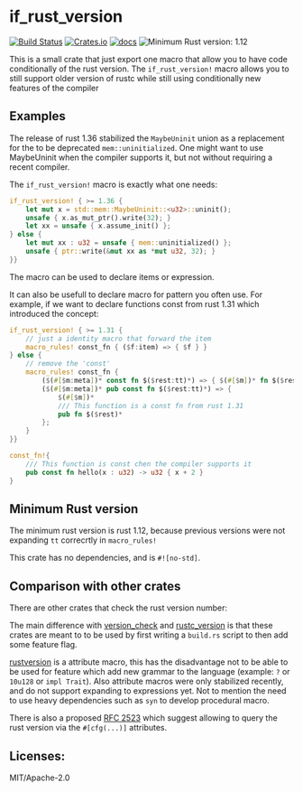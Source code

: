 # if_rust_version

[![Build Status](https://travis-ci.org/ogoffart/if_rust_version.svg?branch=master)](https://travis-ci.org/ogoffart/if_rust_version)
[![Crates.io](https://img.shields.io/crates/v/if_rust_version.svg)](https://crates.io/crates/if_rust_version)
[![docs](https://docs.rs/if_rust_version/badge.svg)](https://docs.rs/if_rust_version)
![Minimum Rust version: 1.12](https://img.shields.io/badge/rustc-1.12+-lightgray.svg)

This is a small crate that just export one macro that allow you to have code
conditionally of the rust version.
The `if_rust_version!` macro allows you to still
support older version
of rustc while still using conditionally new features of the compiler

## Examples

The release of rust 1.36 stabilized the `MaybeUninit` union as a replacement
for the to be deprecated `mem::uninitialized`. One might want to use
MaybeUninit when the compiler supports it, but not without requiring a recent compiler.

The `if_rust_version!` macro is exactly what one needs:

```rust
if_rust_version! { >= 1.36 {
    let mut x = std::mem::MaybeUninit::<u32>::uninit();
    unsafe { x.as_mut_ptr().write(32); }
    let xx = unsafe { x.assume_init() };
} else {
    let mut xx : u32 = unsafe { mem::uninitialized() };
    unsafe { ptr::write(&mut xx as *mut u32, 32); }
}}
```

The macro can be used to declare items or expression.

It can also be usefull to declare macro for pattern you often use.
For example, if we want to declare functions const from rust 1.31 which
introduced the concept:

```rust
if_rust_version! { >= 1.31 {
    // just a identity macro that forward the item
    macro_rules! const_fn { ($f:item) => { $f } }
} else {
    // remove the 'const'
    macro_rules! const_fn {
        ($(#[$m:meta])* const fn $($rest:tt)*) => { $(#[$m])* fn $($rest)* };
        ($(#[$m:meta])* pub const fn $($rest:tt)*) => {
            $(#[$m])*
            /// This function is a const fn from rust 1.31
            pub fn $($rest)*
        };
    }
}}

const_fn!{
    /// This function is const chen the compiler supports it
    pub const fn hello(x : u32) -> u32 { x + 2 }
}
```

## Minimum Rust version

The minimum rust version is rust 1.12, because previous versions were
not expanding `tt` correcrtly in `macro_rules!`

This crate has no dependencies, and is `#![no-std]`.

## Comparison with other crates

There are other crates that check the rust version number:

The main difference with
[version_check](https://crates.io/crates/version_check) and
[rustc_version](https://crates.io/crates/rustc_version) is that these crates
are meant to to be used by first writing a `build.rs` script to then add some
feature flag.

[rustversion](https://crates.io/crates/rustversion) is a attribute macro,
this has the disadvantage not to be able to be used for feature which add
new grammar to the language (example: `?` or `10u128` or `impl Trait`).
Also attribute macros were only stabilized recently, and do not support
expanding to expressions yet. Not to mention the need to use heavy dependencies
such as `syn` to develop procedural macro.

There is also a proposed [RFC 2523](https://github.com/rust-lang/rfcs/pull/2523)
which suggest allowing to query the rust version via the `#[cfg(...)]` attributes.

## Licenses:

MIT/Apache-2.0
